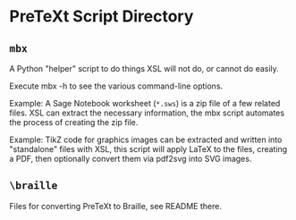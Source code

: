 PreTeXt Script Directory
========================

`mbx`
-----

A Python "helper" script to do things XSL will not do, or cannot do easily.

Execute  mbx -h  to see the various command-line options.

Example: A Sage Notebook worksheet (`*.sws`) is a zip file of a few related files.  XSL can extract the necessary information, the mbx script automates the process of creating the zip file.

Example: TikZ code for graphics images can be extracted and written into "standalone" files with XSL, this script will apply LaTeX to the files, creating a PDF, then optionally convert them via  pdf2svg  into SVG images.

`\braille`
----------

Files for converting PreTeXt to Braille, see README there.


